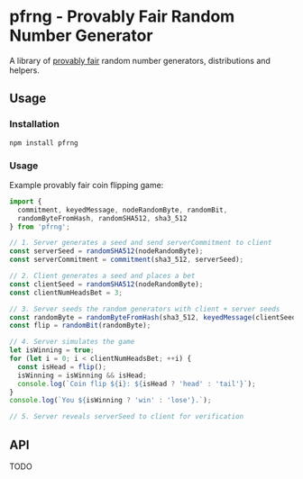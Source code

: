 # pfrng - Provably Fair Random Number Generator
A library of [provably fair](https://en.wikipedia.org/wiki/Provably_fair_algorithm) random number generators, distributions and helpers.

## Usage

### Installation
```shell
npm install pfrng
```

### Usage
Example provably fair coin flipping game:
```js
import {
  commitment, keyedMessage, nodeRandomByte, randomBit,
  randomByteFromHash, randomSHA512, sha3_512
} from 'pfrng';

// 1. Server generates a seed and send serverCommitment to client
const serverSeed = randomSHA512(nodeRandomByte);
const serverCommitment = commitment(sha3_512, serverSeed);

// 2. Client generates a seed and places a bet
const clientSeed = randomSHA512(nodeRandomByte);
const clientNumHeadsBet = 3;

// 3. Server seeds the random generators with client + server seeds
const randomByte = randomByteFromHash(sha3_512, keyedMessage(clientSeed, serverSeed));
const flip = randomBit(randomByte);

// 4. Server simulates the game
let isWinning = true;
for (let i = 0; i < clientNumHeadsBet; ++i) {
  const isHead = flip();
  isWinning = isWinning && isHead;
  console.log(`Coin flip ${i}: ${isHead ? 'head' : 'tail'}`);
}
console.log(`You ${isWinning ? 'win' : 'lose'}.`);

// 5. Server reveals serverSeed to client for verification
```

## API
TODO